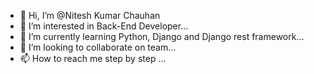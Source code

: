 - 👋 Hi, I’m @Nitesh Kumar Chauhan
- 👀 I’m interested in Back-End Developer...
- 🌱 I’m currently learning Python, Django and Django rest framework...
- 💞️ I’m looking to collaborate on team...
- 📫 How to reach me step by step ...

<!---
Niteshkumarchauhan/Niteshkumarchauhan is a ✨ special ✨ repository because its `README.md` (this file) appears on your GitHub profile.
You can click the Preview link to take a look at your changes.
--->
